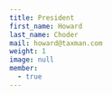 ```yaml
---
title: President
first_name: Howard
last_name: Choder
mail: howard@taxman.com
weight: 1
image: null
member:
  - true
---
```

